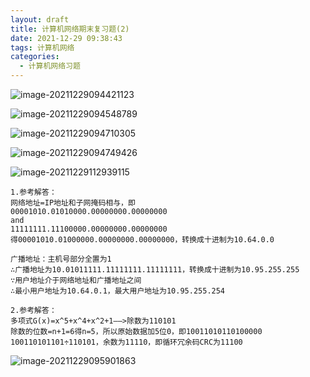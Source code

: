 ```yaml
---
layout: draft
title: 计算机网络期末复习题(2)
date: 2021-12-29 09:38:43
tags: 计算机网络
categories:
  - 计算机网络习题
---
```






![image-20211229094421123](https://gitee.com/gujiakai/pic-go-typora02/raw/master/img/202112290944214.png)





![image-20211229094548789](https://gitee.com/gujiakai/pic-go-typora02/raw/master/img/202112290945876.png)



![image-20211229094710305](https://gitee.com/gujiakai/pic-go-typora02/raw/master/img/202112290947367.png)



![image-20211229094749426](https://gitee.com/gujiakai/pic-go-typora02/raw/master/img/202112290947518.png)





![image-20211229112939115](https://gitee.com/gujiakai/pic-go-typora02/raw/master/img/202112291129184.png)

```
1.参考解答：
网络地址=IP地址和子网掩码相与，即
00001010.01010000.00000000.00000000
and
11111111.11100000.00000000.00000000
得00001010.01000000.00000000.00000000，转换成十进制为10.64.0.0

广播地址：主机号部分全置为1
∴广播地址为10.01011111.11111111.11111111，转换成十进制为10.95.255.255
∵用户地址介于网络地址和广播地址之间
∴最小用户地址为10.64.0.1，最大用户地址为10.95.255.254

2.参考解答：
多项式G(x)=x^5+x^4+x^2+1——>除数为110101
除数的位数=n+1=6得n=5，所以原始数据加5位0，即10011010110100000
100110101101÷110101，余数为11110，即循环冗余码CRC为11100
```



![image-20211229095901863](https://gitee.com/gujiakai/pic-go-typora02/raw/master/img/202112290959931.png)



